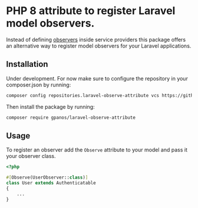 # PHP 8 attribute to register Laravel model observers. 

Instead of defining [observers](https://laravel.com/docs/8.x/eloquent#observers) inside service providers this package offers an alternative way to register model observers for your Laravel applications.

## Installation 

Under development. For now make sure to configure the repository in your composer.json by running:

```bash
composer config repositories.laravel-observe-attribute vcs https://github.com/gpanos/laravel-observe-attribute
```

Then install the package by running:

```bash
composer require gpanos/laravel-observe-attribute
```

## Usage 

To register an observer add the `Observe` attribute to your model and pass it your observer class.

```php 
<?php

#[Observe(UserObserver::class)]
class User extends Authenticatable
{
    ...
}
```



